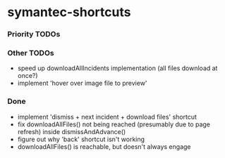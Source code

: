 # symantec-shortcuts

### Priority TODOs

### Other TODOs

-   speed up downloadAllIncidents implementation (all files download at once?)
-   implement 'hover over image file to preview'

### Done

-   implement 'dismiss + next incident + download files' shortcut
-   fix downloadAllFiles() not being reached (presumably due to page refresh) inside dismissAndAdvance()
-   figure out why 'back' shortcut isn't working
-   downloadAllFiles() is reachable, but doesn't always engage
